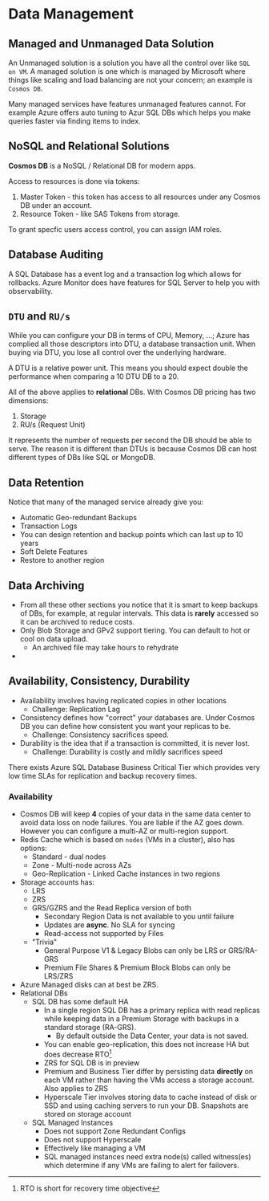 # Data Management

## Managed and Unmanaged Data Solution

An Unmanaged solution is a solution you have all the control over like `SQL on VM`. A managed solution is one which is managed by Microsoft where things like scaling and load balancing are not your concern; an example is `Cosmos DB`.

Many managed services have features unmanaged features cannot. For example Azure offers auto tuning to Azur SQL DBs which helps you make queries faster via finding items to index.

## NoSQL and Relational Solutions

**Cosmos DB** is a NoSQL / Relational DB for modern apps.

Access to resources is done via tokens:
1. Master Token - this token has access to all resources under any Cosmos DB under an account.
2. Resource Token - like SAS Tokens from storage.

To grant specfic users access control, you can assign IAM roles.

## Database Auditing

A SQL Database has a event log and a transaction log which allows for rollbacks. Azure Monitor does have features for SQL Server to help you with observability. 

## `DTU` and `RU/s`

While you can configure your DB in terms of CPU, Memory, ...; Azure has complied all those descriptors into DTU, a database transaction unit. When buying via DTU, you lose all control over the underlying hardware.

A DTU is a relative power unit. This means you should expect double the performance when comparing a 10 DTU DB to a 20.

All of the above applies to **relational** DBs. With Cosmos DB pricing has two dimensions:
1. Storage
2. RU/s (Request Unit)

It represents the number of requests per second the DB should be able to serve. The reason it is different than DTUs is because Cosmos DB can host different types of DBs like SQL or MongoDB.

## Data Retention

Notice that many of the managed service already give you:

- Automatic Geo-redundant Backups
- Transaction Logs
- You can design retention and backup points which can last up to 10 years 
- Soft Delete Features
- Restore to another region

## Data Archiving

+ From all these other sections you notice that it is smart to keep backups of DBs, for example, at regular intervals. This data is **rarely** accessed so it can be archived to reduce costs. 
+ Only Blob Storage and GPv2 support tiering. You can default to hot or cool on data upload.
	+ An archived file may take hours to rehydrate  
+  

## Availability, Consistency, Durability

+ Availability involves having replicated copies in other locations
  - Challenge: Replication Lag
+ Consistency defines how "correct" your databases are. Under Cosmos DB you can define how consistent you want your replicas to be.
  - Challenge: Consistency sacrifices speed.
+ Durability is the idea that if a transaction is committed, it is never lost.
  - Challenge: Durability is costly and mildly sacrifices speed

There exists Azure SQL Database Business Critical Tier which provides very low time SLAs for replication and backup recovery times.

### Availability

+ Cosmos DB will keep **4** copies of your data in the same data center to avoid data loss on node failures. You are liable if the AZ goes down. However you can configure a multi-AZ or multi-region support. 
+ Redis Cache which is based on `nodes` (VMs in a cluster), also has options:
	+ Standard - dual nodes
	+ Zone - Multi-node across AZs
	+ Geo-Replication - Linked Cache instances in two regions
+ Storage accounts has:
	+ LRS
	+ ZRS
	+ GRS/GZRS and the Read Replica version of both
		+ Secondary Region Data is not available to you until failure
		+ Updates are **async**. No SLA for syncing
		+ Read-access not supported by Files
	+ "Trivia"
		+ General Purpose V1 & Legacy Blobs can only be LRS or GRS/RA-GRS
		+ Premium File Shares & Premium Block Blobs can only be LRS/ZRS 
+ Azure Managed disks can at best be ZRS.
+ Relational DBs
	+ SQL DB has some default HA
		+ In a single region SQL DB has a primary replica with read replicas while keeping data in a Premium Storage with backups in a standard storage (RA-GRS).
			+ By default outside the Data Center, your data is not saved.
		+ You can enable geo-replication, this does not increase HA but does decrease RTO[^1]
		+ ZRS for SQL DB is in preview
		+ Premium and Business Tier differ by persisting data **directly** on each VM rather than having the VMs access a storage account. Also applies to ZRS
		+ Hyperscale Tier involves storing data to cache instead of disk or SSD and using caching servers to run your DB. Snapshots are stored on storage account
	+ SQL Managed Instances
		+ Does not support Zone Redundant Configs
		+ Does not support Hyperscale
		+ Effectively like managing a VM 
		+ SQL managed instances need extra node(s) called witness(es) which determine if any VMs are failing to alert for failovers. 



[^1]: RTO is short for recovery time objective
